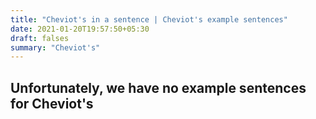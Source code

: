 ```yaml
---
title: "Cheviot's in a sentence | Cheviot's example sentences"
date: 2021-01-20T19:57:50+05:30
draft: falses
summary: "Cheviot's"
---
```

## Unfortunately, we have no example sentences for Cheviot's                 
